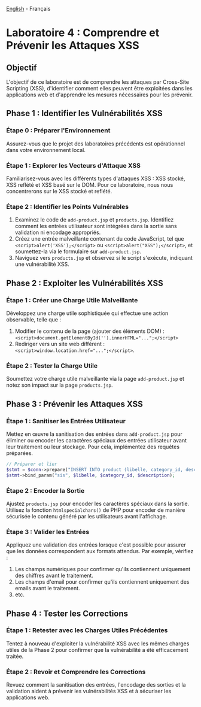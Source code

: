 [English](https://github.com/nasri-lab/security-jsp/blob/main/labs/lab4-en.md) - Français

# Laboratoire 4 : Comprendre et Prévenir les Attaques XSS

## Objectif
L'objectif de ce laboratoire est de comprendre les attaques par Cross-Site Scripting (XSS), d'identifier comment elles peuvent être exploitées dans les applications web et d'apprendre les mesures nécessaires pour les prévenir.

## Phase 1 : Identifier les Vulnérabilités XSS

### Étape 0 : Préparer l'Environnement
Assurez-vous que le projet des laboratoires précédents est opérationnel dans votre environnement local.

### Étape 1 : Explorer les Vecteurs d'Attaque XSS
Familiarisez-vous avec les différents types d'attaques XSS : XSS stocké, XSS reflété et XSS basé sur le DOM. Pour ce laboratoire, nous nous concentrerons sur le XSS stocké et reflété.

### Étape 2 : Identifier les Points Vulnérables
1. Examinez le code de `add-product.jsp` et `products.jsp`. Identifiez comment les entrées utilisateur sont intégrées dans la sortie sans validation ni encodage appropriés.
2. Créez une entrée malveillante contenant du code JavaScript, tel que `<script>alert('XSS');</script>` ou `<script>alert("XSS");</script>`, et soumettez-la via le formulaire sur `add-product.jsp`.
3. Naviguez vers `products.jsp` et observez si le script s'exécute, indiquant une vulnérabilité XSS.

## Phase 2 : Exploiter les Vulnérabilités XSS

### Étape 1 : Créer une Charge Utile Malveillante
Développez une charge utile sophistiquée qui effectue une action observable, telle que :

1. Modifier le contenu de la page (ajouter des éléments DOM) : `<script>document.getElementById('').innerHTML="...";</script>`
2. Rediriger vers un site web différent : `<script>window.location.href="...";</script>`.

### Étape 2 : Tester la Charge Utile
Soumettez votre charge utile malveillante via la page `add-product.jsp` et notez son impact sur la page `products.jsp`.

## Phase 3 : Prévenir les Attaques XSS

### Étape 1 : Sanitiser les Entrées Utilisateur
Mettez en œuvre la sanitisation des entrées dans `add-product.jsp` pour éliminer ou encoder les caractères spéciaux des entrées utilisateur avant leur traitement ou leur stockage. Pour cela, implémentez des requêtes préparées.

``` PHP 
// Préparer et lier
$stmt = $conn->prepare("INSERT INTO product (libelle, category_id, description) VALUES (?, ?, ?)");
$stmt->bind_param("sis", $libelle, $category_id, $description);
```

### Étape 2 : Encoder la Sortie
Ajustez `products.jsp` pour encoder les caractères spéciaux dans la sortie. Utilisez la fonction `htmlspecialchars()` de PHP pour encoder de manière sécurisée le contenu généré par les utilisateurs avant l'affichage.

### Étape 3 : Valider les Entrées
Appliquez une validation des entrées lorsque c'est possible pour assurer que les données correspondent aux formats attendus. Par exemple, vérifiez :
1. Les champs numériques pour confirmer qu'ils contiennent uniquement des chiffres avant le traitement.
2. Les champs d'email pour confirmer qu'ils contiennent uniquement des emails avant le traitement.
3. etc.

## Phase 4 : Tester les Corrections

### Étape 1 : Retester avec les Charges Utiles Précédentes
Tentez à nouveau d'exploiter la vulnérabilité XSS avec les mêmes charges utiles de la Phase 2 pour confirmer que la vulnérabilité a été efficacement traitée.

### Étape 2 : Revoir et Comprendre les Corrections
Revuez comment la sanitisation des entrées, l'encodage des sorties et la validation aident à prévenir les vulnérabilités XSS et à sécuriser les applications web.
